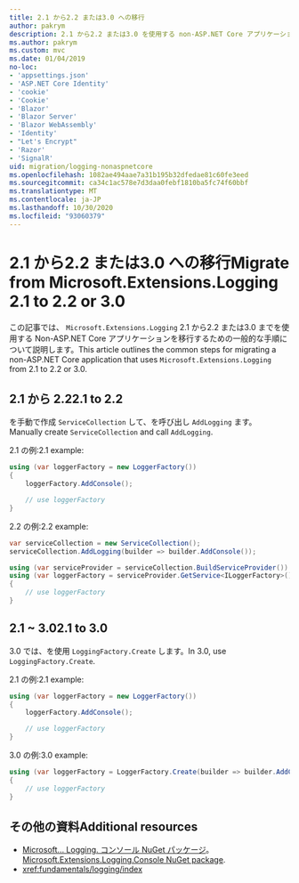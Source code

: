 ```yaml
---
title: 2.1 から2.2 または3.0 への移行
author: pakrym
description: 2.1 から2.2 または3.0 を使用する non-ASP.NET Core アプリケーションを移行する方法について説明します。
ms.author: pakrym
ms.custom: mvc
ms.date: 01/04/2019
no-loc:
- 'appsettings.json'
- 'ASP.NET Core Identity'
- 'cookie'
- 'Cookie'
- 'Blazor'
- 'Blazor Server'
- 'Blazor WebAssembly'
- 'Identity'
- "Let's Encrypt"
- 'Razor'
- 'SignalR'
uid: migration/logging-nonaspnetcore
ms.openlocfilehash: 1082ae494aae7a31b195b32dfedae81c60fe3eed
ms.sourcegitcommit: ca34c1ac578e7d3daa0febf1810ba5fc74f60bbf
ms.translationtype: MT
ms.contentlocale: ja-JP
ms.lasthandoff: 10/30/2020
ms.locfileid: "93060379"
---
```

# <a name="migrate-from-microsoftextensionslogging-21-to-22-or-30"></a><span data-ttu-id="f33a6-103">2.1 から2.2 または3.0 への移行</span><span class="sxs-lookup"><span data-stu-id="f33a6-103">Migrate from Microsoft.Extensions.Logging 2.1 to 2.2 or 3.0</span></span>

<span data-ttu-id="f33a6-104">この記事では、 `Microsoft.Extensions.Logging` 2.1 から2.2 または3.0 までを使用する Non-ASP.NET Core アプリケーションを移行するための一般的な手順について説明します。</span><span class="sxs-lookup"><span data-stu-id="f33a6-104">This article outlines the common steps for migrating a non-ASP.NET Core application that uses `Microsoft.Extensions.Logging` from 2.1 to 2.2 or 3.0.</span></span>

## <a name="21-to-22"></a><span data-ttu-id="f33a6-105">2.1 から 2.2</span><span class="sxs-lookup"><span data-stu-id="f33a6-105">2.1 to 2.2</span></span>

<span data-ttu-id="f33a6-106">を手動で作成 `ServiceCollection` して、を呼び出し `AddLogging` ます。</span><span class="sxs-lookup"><span data-stu-id="f33a6-106">Manually create `ServiceCollection` and call `AddLogging`.</span></span>

<span data-ttu-id="f33a6-107">2.1 の例:</span><span class="sxs-lookup"><span data-stu-id="f33a6-107">2.1 example:</span></span>

```csharp
using (var loggerFactory = new LoggerFactory())
{
    loggerFactory.AddConsole();

    // use loggerFactory
}
```

<span data-ttu-id="f33a6-108">2.2 の例:</span><span class="sxs-lookup"><span data-stu-id="f33a6-108">2.2 example:</span></span>

```csharp
var serviceCollection = new ServiceCollection();
serviceCollection.AddLogging(builder => builder.AddConsole());

using (var serviceProvider = serviceCollection.BuildServiceProvider())
using (var loggerFactory = serviceProvider.GetService<ILoggerFactory>())
{
    // use loggerFactory
}
```

## <a name="21-to-30"></a><span data-ttu-id="f33a6-109">2.1 ~ 3.0</span><span class="sxs-lookup"><span data-stu-id="f33a6-109">2.1 to 3.0</span></span>

<span data-ttu-id="f33a6-110">3.0 では、を使用 `LoggingFactory.Create` します。</span><span class="sxs-lookup"><span data-stu-id="f33a6-110">In 3.0, use `LoggingFactory.Create`.</span></span>

<span data-ttu-id="f33a6-111">2.1 の例:</span><span class="sxs-lookup"><span data-stu-id="f33a6-111">2.1 example:</span></span>

```csharp
using (var loggerFactory = new LoggerFactory())
{
    loggerFactory.AddConsole();

    // use loggerFactory
}
```

<span data-ttu-id="f33a6-112">3.0 の例:</span><span class="sxs-lookup"><span data-stu-id="f33a6-112">3.0 example:</span></span>

```csharp
using (var loggerFactory = LoggerFactory.Create(builder => builder.AddConsole()))
{
    // use loggerFactory
}
```

## <a name="additional-resources"></a><span data-ttu-id="f33a6-113">その他の資料</span><span class="sxs-lookup"><span data-stu-id="f33a6-113">Additional resources</span></span>

* <span data-ttu-id="f33a6-114">[Microsoft... Logging. コンソール NuGet パッケージ](https://www.nuget.org/packages/Microsoft.Extensions.Logging.Console/)。</span><span class="sxs-lookup"><span data-stu-id="f33a6-114">[Microsoft.Extensions.Logging.Console NuGet package](https://www.nuget.org/packages/Microsoft.Extensions.Logging.Console/).</span></span>
* <xref:fundamentals/logging/index>
